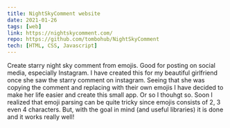 ```yaml
---
title: NightSkyComment website
date: 2021-01-26
tags: [web]
link: https://nightskycomment.com/
repo: https://github.com/tombohub/NightSkyComment
tech: [HTML, CSS, Javascript]
---
```

Create starry night sky comment from emojis. Good for posting on social media, especially Instagram. I have created this for my beautiful girlfriend once she saw the starry comment on instagram. Seeing that she was copying the comment and replacing with their own emojis I have decided to make her life easier and create this small app. Or so I thouhgt so. Soon I realized that emoji parsing can be quite tricky since emojis consists of 2, 3 even 4 characters. But, with the goal in mind (and useful libraries) it is done and it works really well!